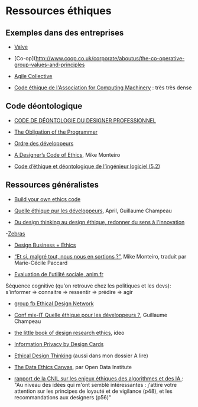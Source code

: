 # Ressources éthiques

## Exemples dans des entreprises

- [Valve](http://www.valvesoftware.com/company/)
- [Co-op](http://www.coop.co.uk/corporate/aboutus/the-co-operative-group-values-and-principles

- [Agile Collective](http://agile.coop/about-us/ethical-policy)

- [Code éthique de l'Association for Computing Machinery](https://on.acm.org/c/Code-2018) : très très dense


## Code déontologique

- [CODE DE DÉONTOLOGIE DU DESIGNER PROFESSIONNEL](http://www.alliance-francaise-des-designers.org/afd-code-de-deontologie-du-designer-professionnel.html)

- [The Obligation of the Programmer](http://blog.cleancoder.com/uncle-bob/2014/11/15/WeRuleTheWorld.html)

- [Ordre des développeurs](https://ordre-des-developpeurs.gitbooks.io/)

- [A Designer’s Code of Ethics](https://deardesignstudent.com/a-designers-code-of-ethics-f4a88aca9e95), Mike Monteiro

- [Code d’éthique et déontologique de l’ingénieur logiciel (5.2)](http://seeri.etsu.edu/Ethics/Codes%20in%20PDF%20form/seeri.french.code.one.column.pdf)


## Ressources généralistes

- [Build your own ethics code](https://ethics.journalists.org/)

- [Quelle éthique pur les développeurs](https://www.april.org/quelle-ethique-pour-les-developpeurs-guillaume-champeau), April, Guillaume Champeau

- [Du design thinking au design éthique, redonner du sens à l'innovation](http://maisouvaleweb.fr/du-design-thinking-au-design-ethique-redonner-du-sens-a-linnovation/)

-[Zebras](https://medium.com/@sexandstartups/zebrasfix-c467e55f9d96)

- [Design Business + Ethics](https://fr.scribd.com/document/47555891/Design-Business-and-Ethics#fullscreen&from_embed)


- [“Et si, malgré tout, nous nous en sortions ?”](https://medium.com/scribe/et-si-on-sen-sortait-apr%C3%A8s-tout-a0ed34368868), Mike Monteiro, traduit par Marie-Cécile Paccard

- [Evaluation de l'utilité sociale, anim.fr](http://coop-group.org/anim-fr/wakka.php?wiki=EvaluationUtiliteSociale)

Séquence cognitive (qu'on retrouve chez les politiques et les devs):
s'informer => connaitre => ressentir => prédire => agir

- [group fb Ethical Design Network](https://www.facebook.com/ethicaldesignnetwork/)

- [Conf mix-IT Quelle éthique pour les développeurs ?](https://mixitconf.org/2017/quelle-ethique-pour-les-developpeurs-), Guillaume Champeau

- [the little book of design research ethics](https://lbodre.ideo.com/share-your-story/), ideo

- [Information Privacy by Design Cards](http://www.nottingham.ac.uk/research/groups/mixedrealitylab/projects/information-privacy-by-design-cards.aspx)

- [Ethical Design Thinking](https://drive.google.com/file/d/0B_BduP_zkbNWZWVRSkpxNGtTRG8/view) (aussi dans mon dossier A lire)

- [The Data Ethics Canvas](https://theodi.org/the-data-ethics-canvas), par Open Data Institute

- [rapport de la CNIL sur les enjeux éthiques des algorithmes et des IA ](https://www.cnil.fr/sites/default/files/atoms/files/cnil_rapport_garder_la_main_web.pdf) : "Au niveau des idées qui m'ont semblé intéressantes : j'attire votre attention sur les principes de loyauté et de vigilance (p48), et les recommandations aux designers (p56)"
